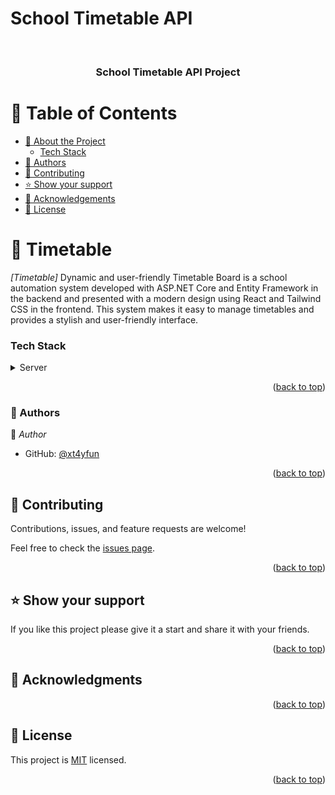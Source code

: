 

# School Timetable API

<a name="readme-top"></a>
<div align="center">
  <br/>

  <h3><b>School Timetable API Project</b></h3>

</div>


# 📗 Table of Contents

- [📖 About the Project](#about-project)
    - [Tech Stack](#tech-stack)
- [👥 Authors](#authors)
- [🤝 Contributing](#contributing)
- [⭐️ Show your support](#support)
- [🙏 Acknowledgements](#acknowledgements)
- [📝 License](#license)

# 📖 Timetable  <a name="about-project"></a>
*[Timetable]* Dynamic and user-friendly Timetable Board is a school automation system developed with ASP.NET Core and Entity Framework in the backend and presented with a modern design using React and Tailwind CSS in the frontend. This system makes it easy to manage timetables and provides a stylish and user-friendly interface.



### Tech Stack <a name="tech-stack"></a>

<details>
  
  <summary>Server</summary>
  <ul>
    <li><a href="#">.Net Core 8</a></li>
    <li><a href="#">Entityframe Work</a></li>
    <li><a href="#">MS SQL</a></li>
    
  </ul>

</details>


<p align="right">(<a href="#readme-top">back to top</a>)</p>



### 👥 Authors <a name="authors"></a>

👤 *Author*

- GitHub: [@xt4yfun](https://github.com/xt4yfun)

<p align="right">(<a href="#readme-top">back to top</a>)</p>

## 🤝 Contributing <a name="contributing"></a>

Contributions, issues, and feature requests are welcome!

Feel free to check the [issues page](../../issues/).

<p align="right">(<a href="#readme-top">back to top</a>)</p>

## ⭐️ Show your support <a name="support"></a>

If you like this project please give it a start and share it with your friends. 

<p align="right">(<a href="#readme-top">back to top</a>)</p>

## 🙏 Acknowledgments <a name="acknowledgements"></a>

<p align="right">(<a href="#readme-top">back to top</a>)</p>

## 📝 License <a name="license"></a>

This project is [MIT](/MIT.md) licensed.

<p align="right">(<a href="#readme-top">back to top</a>)</p>
